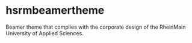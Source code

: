 hsrmbeamertheme
===============

Beamer theme that complies with the corporate design of the RheinMain University of Applied Sciences.
